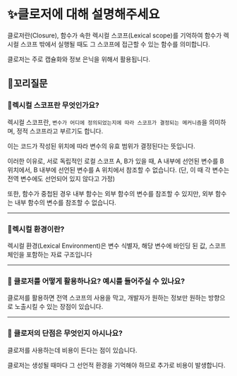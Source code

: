 # ✨클로저에 대해 설명해주세요

클로저란(Closure), 함수가 속한 렉시컬 스코프(Lexical scope)를 기억하여 함수가 렉시컬 스코프 밖에서 실행될 때도 그 스코프에 접근할 수 있는 함수를 의미합니다.

클로저는 주로 캡슐화와 정보 은닉을 위해서 활용됩니다.

## 🔁꼬리질문

### 🤔렉시컬 스코프란 무엇인가요?

렉시컬 스코프란, `변수가 어디에 정의되었는지에 따라 스코프가 결정되는 메커니즘`을 의미하며, 정적 스코프라고 부르기도 합니다.

이는 코드가 작성된 위치에 따라 변수의 유효 범위가 결정된다는 뜻입니다.

이러한 이유로, 서로 독립적인 로컬 스코프 A, B가 있을 때, A 내부에 선언된 변수를 B 위치에서, B 내부에 선언된 변수를 A 위치에서 참조할 수 없습니다. (단, 이 때 각 변수는 전역 변수에도 선언되어 있지 않다고 가정)

또한, 함수가 중첩된 경우 내부 함수는 외부 함수의 변수를 참조할 수 있지만, 외부 함수는 내부 함수의 변수를 참조할 수 없습니다.

<hr>

### 🤔렉시컬 환경이란?

렉시컬 환경(Lexical Environment)은 변수 식별자, 해당 변수에 바인딩 된 값, 스코프 체인을 포함하는 자료 구조입니다

 <hr>

### 🤔 클로저를 어떻게 활용하나요? 예시를 들어주실 수 있나요?

클로저를 활용하면 전역 스코프의 사용을 막고, 개발자가 원하는 정보만 원하는 방향으로 노출시킬 수 있는 장점이 있습니다.

 <hr>

### 🤔 클로저의 단점은 무엇인지 아시나요?

클로저를 사용하는데 비용이 든다는 점이 있습니다.

클로저는 생성될 때마다 그 선언적 환경을 기억해야 하므로 추가로 비용이 발생합니다.
